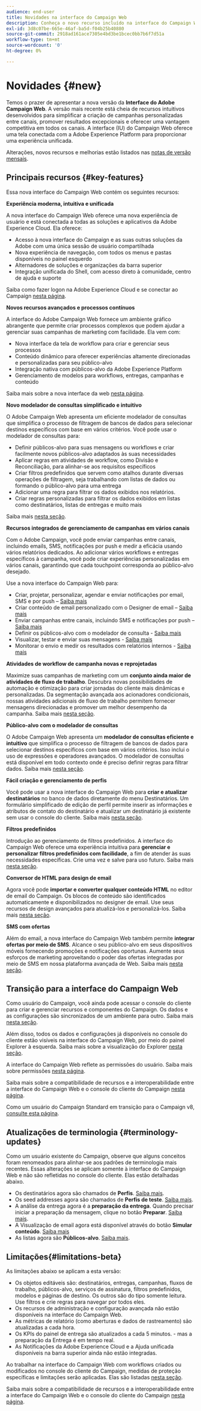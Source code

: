 ```yaml
---
audience: end-user
title: Novidades na interface do Campaign Web
description: Conheça o novo recurso incluído na interface do Campaign Web
exl-id: 3d8c07be-665e-46af-ba5d-f04b25b40880
source-git-commit: 2918ad161ace7305e4bd3be1bcec0bb7b6f7d51a
workflow-type: tm+mt
source-wordcount: '0'
ht-degree: 0%

---
```



# Novidades {#new}

Temos o prazer de apresentar a nova versão da **Interface do Adobe Campaign Web**. A versão mais recente está cheia de recursos intuitivos desenvolvidos para simplificar a criação de campanhas personalizadas entre canais, promover resultados excepcionais e oferecer uma vantagem competitiva em todos os canais. A interface (IU) do Campaign Web oferece uma tela conectada com a Adobe Experience Platform para proporcionar uma experiência unificada.

Alterações, novos recursos e melhorias estão listados nas [notas de versão mensais](release-notes.md).


## Principais recursos {#key-features}

Essa nova interface do Campaign Web contém os seguintes recursos:

**Experiência moderna, intuitiva e unificada**

A nova interface do Campaign Web oferece uma nova experiência de usuário e está conectada a todas as soluções e aplicativos da Adobe Experience Cloud. Ela oferece:

* Acesso à nova interface do Campaign e as suas outras soluções da Adobe com uma única sessão de usuário compartilhada
* Nova experiência de navegação, com todos os menus e pastas disponíveis no painel esquerdo
* Alternadores de soluções e organizações da barra superior
* Integração unificada do Shell, com acesso direto à comunidade, centro de ajuda e suporte

Saiba como fazer logon na Adobe Experience Cloud e se conectar ao Campaign [nesta página](../get-started/connect-to-campaign.md).


**Novos recursos avançados e processos contínuos**

A interface do Adobe Campaign Web fornece um ambiente gráfico abrangente que permite criar processos complexos que podem ajudar a gerenciar suas campanhas de marketing com facilidade. Ela vem com:

* Nova interface da tela de workflow para criar e gerenciar seus processos
* Conteúdo dinâmico para oferecer experiências altamente direcionadas e personalizadas para seu público-alvo
* Integração nativa com públicos-alvo da Adobe Experience Platform
* Gerenciamento de modelos para workflows, entregas, campanhas e conteúdo

Saiba mais sobre a nova interface da web [nesta página](../get-started/user-interface.md).

**Novo modelador de consultas simplificado e intuitivo**

O Adobe Campaign Web apresenta um eficiente modelador de consultas que simplifica o processo de filtragem de bancos de dados para selecionar destinos específicos com base em vários critérios. Você pode usar o modelador de consultas para:

* Definir públicos-alvo para suas mensagens ou workflows e criar facilmente novos públicos-alvo adaptados às suas necessidades
* Aplicar regras em atividades de workflow, como Divisão e Reconciliação, para alinhar-se aos requisitos específicos
* Criar filtros predefinidos que servem como atalhos durante diversas operações de filtragem, seja trabalhando com listas de dados ou formando o público-alvo para uma entrega
* Adicionar uma regra para filtrar os dados exibidos nos relatórios.
* Criar regras personalizadas para filtrar os dados exibidos em listas como destinatários, listas de entregas e muito mais

Saiba mais [nesta seção](../query/query-modeler-overview.md).


**Recursos integrados de gerenciamento de campanhas em vários canais**

Com o Adobe Campaign, você pode enviar campanhas entre canais, incluindo emails, SMS, notificações por push e medir a eficácia usando vários relatórios dedicados. Ao adicionar vários workflows e entregas específicos à campanha, você pode criar experiências personalizadas em vários canais, garantindo que cada touchpoint corresponda ao público-alvo desejado.

Use a nova interface do Campaign Web para:

* Criar, projetar, personalizar, agendar e enviar notificações por email, SMS e por push – [Saiba mais](../msg/gs-messages.md)
* Criar conteúdo de email personalizado com o Designer de email – [Saiba mais](../email/edit-content.md)
* Enviar campanhas entre canais, incluindo SMS e notificações por push – [Saiba mais](../workflows/activities/channels.md)
* Definir os públicos-alvo com o modelador de consulta - [Saiba mais](../audience/about-recipients.md)
* Visualizar, testar e enviar suas mensagens - [Saiba mais](../monitor/prepare-send.md)
* Monitorar o envio e medir os resultados com relatórios internos - [Saiba mais](../reporting/delivery-reports.md)



**Atividades de workflow de campanha novas e reprojetadas**

Maximize suas campanhas de marketing com um **conjunto ainda maior de atividades de fluxo de trabalho**. Descubra novas possibilidades de automação e otimização para criar jornadas do cliente mais dinâmicas e personalizadas. Da segmentação avançada aos acionadores condicionais, nossas atividades adicionais de fluxo de trabalho permitem fornecer mensagens direcionadas e promover um melhor desempenho da campanha. Saiba mais [nesta seção](../workflows/gs-workflows.md).


**Público-alvo com o modelador de consultas**

O Adobe Campaign Web apresenta um **modelador de consultas eficiente e intuitivo** que simplifica o processo de filtragem de bancos de dados para selecionar destinos específicos com base em vários critérios. Isso inclui o uso de expressões e operadores avançados. O modelador de consultas está disponível em todo contexto onde é preciso definir regras para filtrar dados. Saiba mais [nesta seção](../query/query-modeler-overview.md).

**Fácil criação e gerenciamento de perfis**

Você pode usar a nova interface do Campaign Web para **criar e atualizar destinatários** no banco de dados diretamente do menu Destinatários. Um formulário simplificado de edição de perfil permite inserir as informações e atributos de contato do destinatário e atualizar um destinatário já existente sem usar o console do cliente. Saiba mais [nesta seção](../audience/about-recipients.md).

<!--
* Adobe Experience Manager (AEM) Integration
    
    With our AEM integration extended to web UI, you can easily manage assets and synchronize full HTML templates, empowering you to create captivating digital experiences without any hassle. 
    
    Elevate and streamline your content management capabilities on the web UI with this integration to boost productivity.

* **Gen AI for Email content**

    Say goodbye to manual content creation and hello to efficient, data-driven campaigns with the power of Gen AI.  Our Gen AI technology utilizes advanced algorithms to **generate highly engaging and personalized content**. Drive higher open rates, click-through rates, and conversions with Gen AI's intelligent content generation. Stay ahead of the competition and elevate your email marketing game with Gen AI on email content.

    Learn more in [this section](../email/generative-gs.md).

**AI-powered Contextual Help**

Ask questions and find guidance directly from the product user interface. The new **AI-powered Contextual Help** helps you learn and grow your expertise on new Campaign features. Based on the latest product documentation, it assists you to find help and get step-by-step guidance instantly, as you are building your use cases. This feature is currently available in Beta, for a limited set of users. Learn more in [this section](../get-started/-using-ai.md).-->

**Filtros predefinidos**

Introdução ao gerenciamento de filtros predefinidos. A interface do Campaign Web oferece uma experiência intuitiva para **gerenciar e personalizar filtros predefinidos com facilidade**, a fim de atender às suas necessidades específicas. Crie uma vez e salve para uso futuro. Saiba mais [nesta seção](../get-started/predefined-filters.md).

**Conversor de HTML para design de email**

Agora você pode **importar e converter qualquer conteúdo HTML** no editor de email do Campaign. Os blocos de conteúdo são identificados automaticamente e disponibilizados no designer de email. Use seus recursos de design avançados para atualizá-los e personalizá-los. Saiba mais [nesta seção](../email/existing-content.md).


**SMS com ofertas**

Além do email, a nova interface do Campaign Web também permite **integrar ofertas por meio de SMS**. Alcance o seu público-alvo em seus dispositivos móveis fornecendo promoções e notificações oportunas. Aumente seus esforços de marketing aproveitando o poder das ofertas integradas por meio de SMS em nossa plataforma avançada de Web. Saiba mais [nesta seção](../msg/offers.md).

## Transição para a interface do Campaign Web

Como usuário do Campaign, você ainda pode acessar o console do cliente para criar e gerenciar recursos e componentes do Campaign. Os dados e as configurações são sincronizados de um ambiente para outro. Saiba mais [nesta seção](../get-started/get-started.md#ac-client).

Além disso, todos os dados e configurações já disponíveis no console do cliente estão visíveis na interface do Campaign Web, por meio do painel Explorer à esquerda. Saiba mais sobre a visualização do Explorer [nesta seção](../get-started/user-interface.md#user-interface-explorer).

A interface do Campaign Web reflete as permissões do usuário. Saiba mais sobre permissões [nesta página](../get-started/permissions.md).

Saiba mais sobre a compatibilidade de recursos e a interoperabilidade entre a interface do Campaign Web e o console do cliente do Campaign [nesta página](../get-started/capability-matrix.md).

Como um usuário do Campaign Standard em transição para o Campaign v8, [consulte esta página](../rn/acs-migration.md).

## Atualizações de terminologia {#terminology-updates}

Como um usuário existente do Campaign, observe que alguns conceitos foram renomeados para alinhar-se aos padrões de terminologia mais recentes. Essas alterações se aplicam somente à interface do Campaign Web e não são refletidas no console do cliente. Elas estão detalhadas abaixo.

* Os destinatários agora são chamados de **Perfis**. [Saiba mais](../audience/gs-audiences-recipients.md).
* Os seed addresses agora são chamados de **Perfis de teste**. [Saiba mais](../preview-test/test-deliveries.md).
* A análise da entrega agora é a **preparação da entrega**. Quando precisar iniciar a preparação da mensagem, clique no botão **Preparar**. [Saiba mais](../monitor/prepare-send.md).
* A Visualização de email agora está disponível através do botão **Simular conteúdo**. [Saiba mais](../preview-test/preview-test.md)
* As listas agora são **Públicos-alvo**. [Saiba mais](../audience/gs-audiences-recipients.md).

## Limitações{#limitations-beta}

As limitações abaixo se aplicam a esta versão:

* Os objetos editáveis são: destinatários, entregas, campanhas, fluxos de trabalho, públicos-alvo, serviços de assinatura, filtros predefinidos, modelos e páginas de destino. Os outros são do tipo somente leitura. Use filtros e crie regras para navegar por todos eles.
* Os recursos de administração e configuração avançada não estão disponíveis na interface do Campaign Web.
* As métricas de relatório (como aberturas e dados de rastreamento) são atualizadas a cada hora.
* Os KPIs do painel de entrega são atualizados a cada 5 minutos. - mas a preparação da Entrega é em tempo real.
* As Notificações da Adobe Experience Cloud e a Ajuda unificada disponíveis na barra superior ainda não estão integradas.

Ao trabalhar na interface do Campaign Web com workflows criados ou modificados no console do cliente do Campaign, medidas de proteção específicas e limitações serão aplicadas. Elas são listadas [nesta seção](../get-started/guardrails.md).

Saiba mais sobre a compatibilidade de recursos e a interoperabilidade entre a interface do Campaign Web e o console do cliente do Campaign [nesta página](../get-started/capability-matrix.md).
